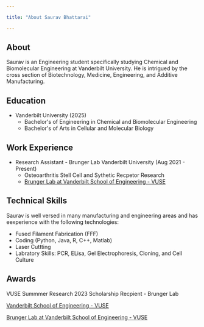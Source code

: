 ```yaml
---

title: "About Saurav Bhattarai"

---
```


## About

Saurav is an Engineering student specifically studying Chemical and Biomolecular Engineering at Vanderbilt University. He is intrigued by the cross section of Biotechnology, Medicine, Engineering, and Additive Manufacturing.  

## Education

* Vanderbilt University (2025)
  * Bachelor's of Engineering in Chemical and Biomolecular Engineering
  * Bachelor's of Arts in Cellular and Molecular Biology


## Work Experience

* Research Assistant - Brunger Lab Vanderbilt University (Aug 2021 - Present)
  * Osteoarthritis Stell Cell and Sythetic Recpetor Research
  * [Brunger Lab at Vanderbilt School of Engineering - VUSE](https://brungerlab.com/)


## Technical Skills

Saurav is well versed in many manufacturing and engineering areas and has eexperience with the following technologies:

* Fused Filament Fabrication (FFF)
* Coding (Python, Java, R, C++, Matlab)
* Laser Cuttting
* Labratory Skills: PCR, ELisa, Gel Electrophoresis, Cloning, and Cell Culture


## Awards
VUSE Summmer Research 2023 Scholarship Recpient - Brunger Lab

[Vanderbilt School of Engineering - VUSE](https://engineering.vanderbilt.edu/)

[Brunger Lab at Vanderbilt School of Engineering - VUSE](https://brungerlab.com/)
